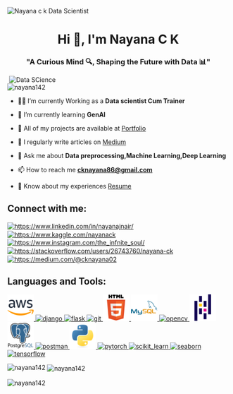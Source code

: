 ![Nayana c k  Data Scientist](https://github.com/user-attachments/assets/9ff047c6-dce8-41f5-b1bb-e5f447cb829c)

<h1 align="center">Hi 👋, I'm Nayana C K</h1>
<h3 align="center"> "A Curious Mind 🔍, Shaping the Future with Data 📊" </h3>

<img align="right" alt="Data SCience" width="500" src="https://i.makeagif.com/media/4-05-2022/FvBVst.gif">

<p align="left"> <img src="https://komarev.com/ghpvc/?username=nayana142&label=Profile%20views&color=0e75b6&style=flat" alt="nayana142" /> </p>

- 👨‍💻 I’m currently Working as a **Data scientist Cum Trainer**
  
- 🌱 I’m currently learning **GenAI**

- 🎯 All of my projects are available at [Portfolio](https://nayana142.github.io/)

- 📝 I regularly write articles on [Medium](https://medium.com/@cknayana02)

- 💬 Ask me about **Data preprocessing,Machine Learning,Deep Learning**

- 📫 How to reach me **cknayana86@gmail.com**

- 📄 Know about my experiences [Resume](https://drive.google.com/file/d/1Dj0uglB8IhB9i-3wcLtPFtA6AEAWJNWI/)

<h2 align="left">Connect with me:</h2>
<p align="left">
<a href="https://www.linkedin.com/in/nayanajnair/" target="blank"><img align="center" src="https://raw.githubusercontent.com/rahuldkjain/github-profile-readme-generator/master/src/images/icons/Social/linked-in-alt.svg" alt="https://www.linkedin.com/in/nayanajnair/" height="30" width="50" /></a>
<a href="https://www.kaggle.com/nayanack" target="blank"><img align="center" src="https://raw.githubusercontent.com/rahuldkjain/github-profile-readme-generator/master/src/images/icons/Social/kaggle.svg" alt="https://www.kaggle.com/nayanack" height="30" width="50" /></a>
<a href="https://instagram.com/https://www.instagram.com/the_infnite_soul/" target="blank"><img align="center" src="https://raw.githubusercontent.com/rahuldkjain/github-profile-readme-generator/master/src/images/icons/Social/instagram.svg" alt="https://www.instagram.com/the_infnite_soul/" height="30" width="50" /></a>
<a href="https://stackoverflow.com/users/https://stackoverflow.com/users/26743760/nayana-ck" target="blank"><img align="center" src="https://raw.githubusercontent.com/rahuldkjain/github-profile-readme-generator/master/src/images/icons/Social/stack-overflow.svg" alt="https://stackoverflow.com/users/26743760/nayana-ck" height="30" width="50" /></a>
<a href="https://medium.com/@cknayana02" target="blank"><img align="center" src="https://raw.githubusercontent.com/rahuldkjain/github-profile-readme-generator/master/src/images/icons/Social/medium.svg" alt="https://medium.com/@cknayana02" height="30" width="50" /></a>
</p>

<h2 align="left">Languages and Tools:</h2>
<p align="left"> <a href="https://aws.amazon.com" target="_blank" rel="noreferrer"> <img src="https://raw.githubusercontent.com/devicons/devicon/master/icons/amazonwebservices/amazonwebservices-original-wordmark.svg" alt="aws" width="60" height="60"/> </a> <a href="https://www.djangoproject.com/" target="_blank" rel="noreferrer"> <img src="https://cdn.worldvectorlogo.com/logos/django.svg" alt="django" width="60" height="60"/> </a> <a href="https://flask.palletsprojects.com/" target="_blank" rel="noreferrer"> <img src="https://encrypted-tbn0.gstatic.com/images?q=tbn:ANd9GcTuYjUrLNXZ9t4eL97fjo93C9NBCFxixJGoBA&s" alt="flask" width="60" height="60"/> </a> <a href="https://git-scm.com/" target="_blank" rel="noreferrer"> <img src="https://www.vectorlogo.zone/logos/git-scm/git-scm-icon.svg" alt="git" width="60" height="60"/> </a> <a href="https://www.w3.org/html/" target="_blank" rel="noreferrer"> <img src="https://raw.githubusercontent.com/devicons/devicon/master/icons/html5/html5-original-wordmark.svg" alt="html5" width="60" height="60"/> </a> <a href="https://www.mysql.com/" target="_blank" rel="noreferrer"> <img src="https://raw.githubusercontent.com/devicons/devicon/master/icons/mysql/mysql-original-wordmark.svg" alt="mysql" width="60" height="60"/> </a> <a href="https://opencv.org/" target="_blank" rel="noreferrer"> <img src="https://www.vectorlogo.zone/logos/opencv/opencv-icon.svg" alt="opencv" width="60" height="60"/> </a> <a href="https://pandas.pydata.org/" target="_blank" rel="noreferrer"> <img src="https://raw.githubusercontent.com/devicons/devicon/2ae2a900d2f041da66e950e4d48052658d850630/icons/pandas/pandas-original.svg" alt="pandas" width="60" height="60"/> </a> <a href="https://www.postgresql.org" target="_blank" rel="noreferrer"> <img src="https://raw.githubusercontent.com/devicons/devicon/master/icons/postgresql/postgresql-original-wordmark.svg" alt="postgresql" width="60" height="60"/> </a> <a href="https://postman.com" target="_blank" rel="noreferrer"> <img src="https://www.vectorlogo.zone/logos/getpostman/getpostman-icon.svg" alt="postman" width="60" height="60"/> </a> <a href="https://www.python.org" target="_blank" rel="noreferrer"> <img src="https://raw.githubusercontent.com/devicons/devicon/master/icons/python/python-original.svg" alt="python" width="60" height="60"/> </a> <a href="https://pytorch.org/" target="_blank" rel="noreferrer"> <img src="https://www.vectorlogo.zone/logos/pytorch/pytorch-icon.svg" alt="pytorch" width="60" height="60"/> </a> <a href="https://scikit-learn.org/" target="_blank" rel="noreferrer"> <img src="https://upload.wikimedia.org/wikipedia/commons/0/05/Scikit_learn_logo_small.svg" alt="scikit_learn" width="60" height="60"/> </a> <a href="https://seaborn.pydata.org/" target="_blank" rel="noreferrer"> <img src="https://seaborn.pydata.org/_images/logo-mark-lightbg.svg" alt="seaborn" width="60" height="60"/> </a> <a href="https://www.tensorflow.org" target="_blank" rel="noreferrer"> <img src="https://www.vectorlogo.zone/logos/tensorflow/tensorflow-icon.svg" alt="tensorflow" width="60" height="60"/> </a> </p>

<p><img align="left" src="https://github-readme-stats.vercel.app/api/top-langs?username=nayana142&show_icons=true&locale=en&layout=compact" alt="nayana142" /></p>

<p>&nbsp;<img align="center" src="https://github-readme-stats.vercel.app/api?username=nayana142&show_icons=true&locale=en" alt="nayana142" /></p>

<p><img align="center" src="https://github-readme-streak-stats.herokuapp.com/?user=nayana142&" alt="nayana142" /></p>

